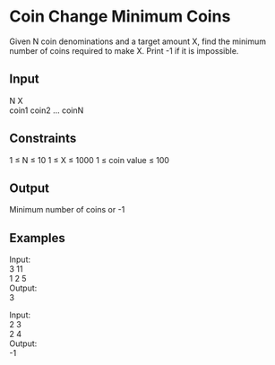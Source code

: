 # Coin Change Minimum Coins

Given N coin denominations and a target amount X, find the minimum number of coins required to make X. Print -1 if it is impossible.

## Input
N X  
coin1 coin2 ... coinN

## Constraints
1 ≤ N ≤ 10
1 ≤ X ≤ 1000
1 ≤ coin value ≤ 100

## Output
Minimum number of coins or -1

## Examples
Input:  
3 11  
1 2 5  
Output:  
3

Input:  
2 3  
2 4  
Output:  
-1

